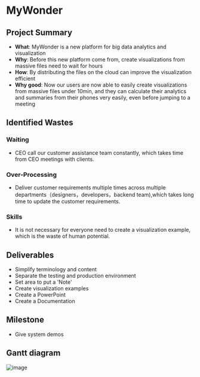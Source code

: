 # MyWonder


## Project Summary
- **What**: MyWonder is a new platform for big data analytics and visualization
- **Why**: Before this new platform come from, create visualizations from massive files need to wait for hours
- **How**: By distributing the files on the cloud can improve the visualization efficient
- **Why good**: Now our users are now able to easily create visualizations from massive files under 10min, and they can calculate their analytics and summaries from their phones very easily, even before jumping to a meeting


## Identified Wastes
### Waiting
- CEO call our customer assistance team constantly, which takes time from CEO meetings with clients.
### Over-Processing
- Deliver customer requirements multiple times across multiple departments（designers，developers，backend team),which takes long time to update the customer requirements.
### Skills 
- It is not necessary for everyone need to create a visualization example, which is the waste of human potential.


## Deliverables
- Simplify terminology and content
- Separate the testing and production environment
- Set area to put a 'Note'
- Create visualization examples
- Create a PowerPoint
- Create a Documentation

## Milestone
- Give system demos

## Gantt diagram
![image](https://jieqiong-pang.github.io/DSCI560-HW3/Gantt-Chart.png)

